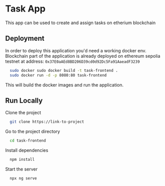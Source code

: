 
# Task App

This app can be used to create and assign tasks on etherium blockchain

## Deployment

In order to deploy this application you'd need a working docker env. Blockchain part of the application is already deployed on ethereum sepolia testnet at address: `0x37E0aAEd8BD206D39cd0d92Dc5Fa91AaeadF3239`

```bash
  sudo docker sudo docker build -t task-frontend .   
  sudo docker run -d -p 8080:80 task-frontend
```

This will build the docker images and run the application.



## Run Locally

Clone the project

```bash
  git clone https://link-to-project
```

Go to the project directory

```bash
  cd task-frontend
```

Install dependencies

```bash
  npm install
```

Start the server

```bash
  npx ng serve
```

